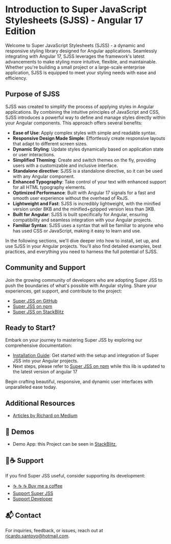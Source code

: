 # Introduction to Super JavaScript Stylesheets (SJSS) - Angular 17 Edition

Welcome to Super JavaScript Stylesheets (SJSS) - a dynamic and responsive styling library designed for Angular applications. Seamlessly integrating with Angular 17, SJSS leverages the framework's latest advancements to make styling more intuitive, flexible, and maintainable. Whether you're building a small project or a large-scale enterprise application, SJSS is equipped to meet your styling needs with ease and efficiency.

## Purpose of SJSS

SJSS was created to simplify the process of applying styles in Angular applications. By combining the intuitive principles of JavaScript and CSS, SJSS introduces a powerful way to define and manage styles directly within your Angular components. This approach offers several benefits:

- **Ease of Use**: Apply complex styles with simple and readable syntax.
- **Responsive Design Made Simple**: Effortlessly create responsive layouts that adapt to different screen sizes.
- **Dynamic Styling**: Update styles dynamically based on application state or user interactions.
- **Simplified Theming**: Create and switch themes on the fly, providing users with a customizable and inclusive interface.
- **Standalone directive**: SJSS is a standalone directive, so it can be used with any Angular component.
- **Enhanced Typography**: Take control of your text with enhanced support for all HTML typography elements.
- **Optimized Performance**: Built with Angular 17 signals for a fast and smooth user experience without the overhead of RxJS.
- **Lightweight and Fast**: SJSS is incredibly lightweight, with the minified version under 8KB and the minified+gzipped version less than 3KB.
- **Built for Angular**: SJSS is built specifically for Angular, ensuring compatibility and seamless integration with your Angular projects.
- **Familiar Syntax**: SJSS uses a syntax that will be familiar to anyone who has used CSS or JavaScript, making it easy to learn and use.

In the following sections, we'll dive deeper into how to install, set up, and use SJSS in your Angular projects. You'll also find detailed examples, best practices, and everything you need to harness the full potential of SJSS.

## Community and Support

Join the growing community of developers who are adopting Super JSS to push the boundaries of what's possible with Angular styling. Share your experiences, get support, and contribute to the project:

- [Super JSS on GitHub](https://github.com/rsantoyo-dev/super-jss-workspace)
- [Super JSS on npm](https://www.npmjs.com/package/super-jss)
- [Super JSS on StackBlitz](https://stackblitz.com/edit/super-js?file=src%2Fmain.ts)


## Ready to Start?

Embark on your journey to mastering Super JSS by exploring our comprehensive documentation:

- [Installation Guide](installation.md): Get started with the setup and integration of Super JSS into your Angular projects.
- Next steps, please refer to [Super JSS on npm](https://www.npmjs.com/package/super-jss) while this lib is updated to the latest version of angular 17

Begin crafting beautiful, responsive, and dynamic user interfaces with unparalleled ease today.

## Additional Resources

- [Articles by Richard on Medium](https://medium.com/@viejorichard)

## 🎨 Demos

- Demo App: this Project can be seen in [StackBlitz](https://stackblitz.com/edit/super-js?file=src%2Fmain.ts),

## 💖☕ Support

If you find Super JSS useful, consider supporting its development:

- [☕ ☕ ☕ Buy me a coffee](https://buymeacoffee.com/superjss)
- [Support Super JSS](https://opencollective.com/super-jss)
- [Support Developer](https://patreon.com/superjss)

## 📬 Contact

For inquiries, feedback, or issues, reach out at [ricardo.santoyo@hotmail.com](mailto:ricardo.santoyo@hotmail.com).
